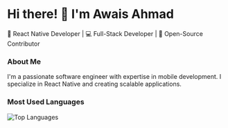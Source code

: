 # Hi there! 👋 I'm Awais Ahmad

🚀 React Native Developer | 💻 Full-Stack Developer | 🌟 Open-Source Contributor

### About Me
I'm a passionate software engineer with expertise in mobile development. I specialize in React Native and creating scalable applications.

### Most Used Languages
![Top Languages](https://github-readme-stats.vercel.app/api/top-langs/?username=Awais7899&layout=compact&theme=radical)

